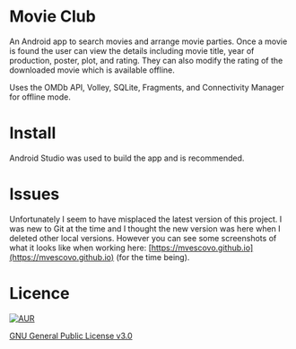 # Movie Club

An Android app to search movies and arrange movie parties. Once a movie is found the user can view the details including movie title, year of production, poster, plot, and rating. They can also modify the rating of the downloaded movie which is available offline.

Uses the OMDb API, Volley, SQLite, Fragments, and Connectivity Manager for offline mode.

# Install
Android Studio was used to build the app and is recommended.

# Issues

Unfortunately I seem to have misplaced the latest version of this project. I was new to Git at the time and I thought the new version was here when I deleted other local versions. However you can see some screenshots of what it looks like when working here: [https://mvescovo.github.io](https://mvescovo.github.io) (for the time being).

# Licence

[![AUR](https://img.shields.io/aur/license/yaourt.svg)]()

[GNU General Public License v3.0](http://choosealicense.com/licenses/gpl-3.0/)